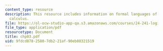 ```yaml
---
content_type: resource
description: This resource includes information on formal languages of the sentential
  calculus.
file: https://ol-ocw-studio-app-qa.s3.amazonaws.com/courses/24-241-logic-i-fall-2005/9fdcd87825807db221af90eb08321519_chp03.pdf
file_type: application/pdf
resourcetype: Document
title: chp03.pdf
uid: 9fdcd878-2580-7db2-21af-90eb08321519
---
```


